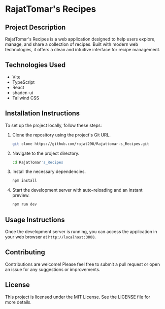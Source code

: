 # RajatTomar's Recipes

## Project Description
RajatTomar's Recipes is a web application designed to help users explore, manage, and share a collection of recipes. Built with modern web technologies, it offers a clean and intuitive interface for recipe management.

## Technologies Used
- Vite
- TypeScript
- React
- shadcn-ui
- Tailwind CSS

## Installation Instructions
To set up the project locally, follow these steps:

1. Clone the repository using the project's Git URL.
   ```sh
   git clone https://github.com/rajat290/Rajattomar-s_Recipes.git
   ```

2. Navigate to the project directory.
   ```sh
   cd RajatTomar's_Recipes
   ```

3. Install the necessary dependencies.
   ```sh
   npm install
   ```

4. Start the development server with auto-reloading and an instant preview.
   ```sh
   npm run dev
   ```

## Usage Instructions
Once the development server is running, you can access the application in your web browser at `http://localhost:3000`.

## Contributing
Contributions are welcome! Please feel free to submit a pull request or open an issue for any suggestions or improvements.

## License
This project is licensed under the MIT License. See the LICENSE file for more details.
